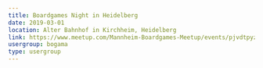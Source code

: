 ```yaml
---
title: Boardgames Night in Heidelberg
date: 2019-03-01
location: Alter Bahnhof in Kirchheim, Heidelberg
link: https://www.meetup.com/Mannheim-Boardgames-Meetup/events/pjvdtpyzfbcb/
usergroup: bogama
type: usergroup
---
```

